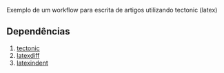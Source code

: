 
Exemplo de um workflow para escrita de artigos utilizando tectonic (latex)

## Dependências 

1. [tectonic](https://tectonic-typesetting.github.io/en-US/index.html)
2. [latexdiff](https://github.com/ftilmann/latexdiff)
3. [latexindent](https://github.com/cmhughes/latexindent.pl)
